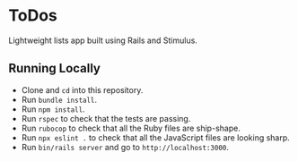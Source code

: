 # ToDos

Lightweight lists app built using Rails and Stimulus.

## Running Locally

* Clone and `cd` into this repository.
* Run `bundle install`.
* Run `npm install`.
* Run `rspec` to check that the tests are passing.
* Run `rubocop` to check that all the Ruby files are ship-shape.
* Run `npx eslint .` to check that all the JavaScript files are looking sharp.
* Run `bin/rails server` and go to `http://localhost:3000`.
